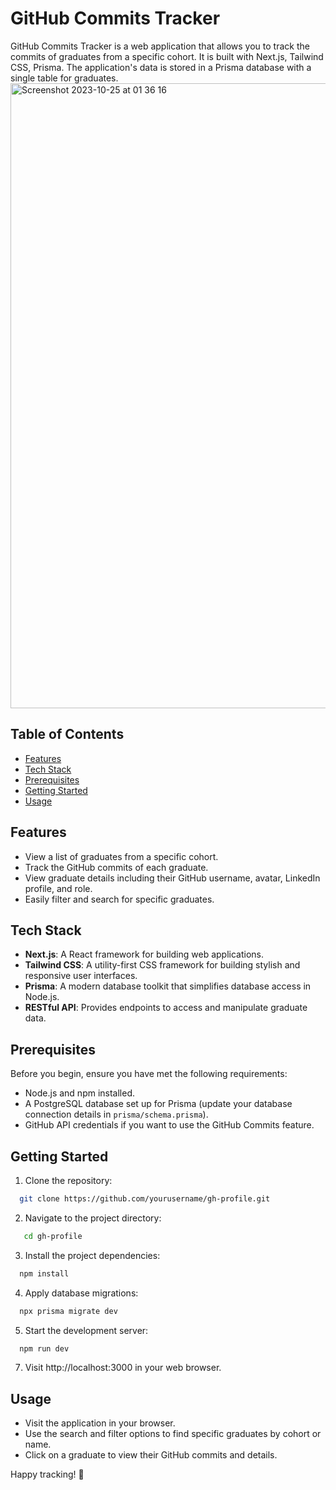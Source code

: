 # GitHub Commits Tracker

GitHub Commits Tracker is a web application that allows you to track the commits of graduates from a specific cohort. It is built with Next.js, Tailwind CSS, Prisma.
The application's data is stored in a Prisma database with a single table for graduates.
<img width="1000" alt="Screenshot 2023-10-25 at 01 36 16" src="https://github.com/LorenaCapraru/gh-profile/assets/108892538/a69af422-6c72-4fff-ad54-a1093b7b8101">


## Table of Contents

- [Features](#features)
- [Tech Stack](#tech-stack)
- [Prerequisites](#prerequisites)
- [Getting Started](#getting-started)
- [Usage](#usage)


## Features

- View a list of graduates from a specific cohort.
- Track the GitHub commits of each graduate.
- View graduate details including their GitHub username, avatar, LinkedIn profile, and role.
- Easily filter and search for specific graduates.

## Tech Stack

- **Next.js**: A React framework for building web applications.
- **Tailwind CSS**: A utility-first CSS framework for building stylish and responsive user interfaces.
- **Prisma**: A modern database toolkit that simplifies database access in Node.js.
- **RESTful API**: Provides endpoints to access and manipulate graduate data.

## Prerequisites

Before you begin, ensure you have met the following requirements:

- Node.js and npm installed.
- A PostgreSQL database set up for Prisma (update your database connection details in `prisma/schema.prisma`).
- GitHub API credentials if you want to use the GitHub Commits feature.

## Getting Started

1. Clone the repository:

```bash
  git clone https://github.com/yourusername/gh-profile.git
```

2. Navigate to the project directory:
```bash
   cd gh-profile
```
3. Install the project dependencies:
```bash
  npm install
```
4. Apply database migrations:
```bash
  npx prisma migrate dev
```
5. Start the development server:
```bash
  npm run dev
```
7. Visit http://localhost:3000 in your web browser.

## Usage
- Visit the application in your browser.
- Use the search and filter options to find specific graduates by cohort or name.
- Click on a graduate to view their GitHub commits and details.


Happy tracking! 🚀
